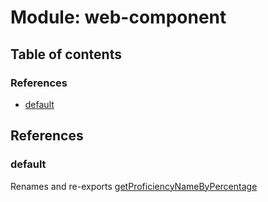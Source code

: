 # Module: web-component

## Table of contents

### References

- [default](../wiki/web-component#default)

## References

### default

Renames and re-exports [getProficiencyNameByPercentage](../wiki/progressHelpers#getproficiencynamebypercentage)

